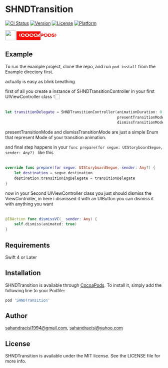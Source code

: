 # SHNDTransition

[![CI Status](https://img.shields.io/travis/sahandraeisi1994@gmail.com/SHNDTransition.svg?style=flat)](https://travis-ci.org/sahandraeisi1994@gmail.com/SHNDTransition)
[![Version](https://img.shields.io/cocoapods/v/SHNDTransition.svg?style=flat)](https://cocoapods.org/pods/SHNDTransition)
[![License](https://img.shields.io/cocoapods/l/SHNDTransition.svg?style=flat)](https://cocoapods.org/pods/SHNDTransition)
[![Platform](https://img.shields.io/cocoapods/p/SHNDTransition.svg?style=flat)](https://cocoapods.org/pods/SHNDTransition)

<img src="https://raw.githubusercontent.com/Carthage/Carthage/master/Logo/PNG/colored.png" width="32px" height="32px" />  <img src="https://raw.githubusercontent.com/CocoaPods/shared_resources/master/img/CocoaPods-Logo-Highlight.png" width="128px" height="32px" />

## Example

To run the example project, clone the repo, and run `pod install` from the Example directory first.

actually is easy as blink breathing 

first of all you create a instance of SHNDTransitionController in your first UIViewController class 👇🏻

```Swift

let transitionDelegate = SHNDTransitionController(animationDuration: 0.5,
                                                  presentTransitionMode: .downToUp,
                                                  dismissTransitionMode: .leftToRight)

```

presentTransitionMode and dismissTransitionMode are just a simple Enum that represent Mode of your transition animation.

and final step happens in your ```func prepare(for segue: UIStoryboardSegue, sender: Any?) ``` like this

```Swift

override func prepare(for segue: UIStoryboardSegue, sender: Any?) {
    let destination = segue.destination
    destination.transitioningDelegate = transitionDelegate
}

```

now in your Second UIViewController class you just should dismiss the ViewController, in here i dismissed it with an UIButton you can dismiss it with anything you want

```Swift

@IBAction func dismissVC(_ sender: Any) {
    self.dismiss(animated: true)
}

```

## Requirements
Swift 4 or Later
## Installation

SHNDTransition is available through [CocoaPods](https://cocoapods.org). To install
it, simply add the following line to your Podfile:

```ruby
pod 'SHNDTransition'
```

## Author

sahandraeisi1994@gmail.com, sahandraeisi@yahoo.com

## License

SHNDTransition is available under the MIT license. See the LICENSE file for more info.
